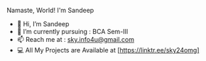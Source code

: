 Namaste, World! I'm Sandeep



- 👋 Hi, I’m Sandeep
- 🌱 I’m currently pursuing : BCA Sem-III
- 📫 Reach me at : sky.info4u@gmail.com
- 💻 All My Projects are Available at [https://linktr.ee/sky24omg]

<!---
skyinfo4u/skyinfo4u is a ✨ special ✨ repository because its `README.md` (this file) appears on your GitHub profile.
You can click the Preview link to take a look at your changes.
--->
